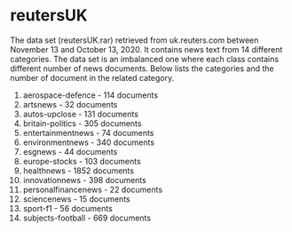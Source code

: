 # reutersUK
The data set (reutersUK.rar) retrieved from uk.reuters.com between November 13 and October 13, 2020. It contains news text from 14 different categories. The data set is an imbalanced one where each class contains different number of news documents. Below lists the categories and the number of document in the related category.

 1. aerospace-defence - 114 documents
 2. artsnews - 32 documents
 3. autos-upclose - 131 documents
 4. britain-politics - 305 documents
 5. entertainmentnews - 74 documents
 6. environmentnews - 340 documents
 7. esgnews - 44 documents
 8. europe-stocks - 103 documents
 9. healthnews - 1852 documents 
 10. innovationnews - 398 documents
 11. personalfinancenews - 22 documents
 12. sciencenews - 15 documents
 13. sport-f1 - 56 documents
 14. subjects-football - 669 documents
 
 
 
